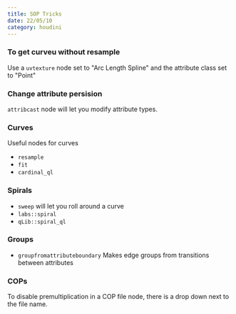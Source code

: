 ```yaml
---
title: SOP Tricks
date: 22/05/10
category: houdini
---
```


### To get curveu without resample
Use a `uvtexture` node set to "Arc Length Spline" and the attribute class set to "Point"

### Change attribute persision
`attribcast` node will let you modify attribute types.

### Curves
Useful nodes for curves
- `resample`
- `fit`
- `cardinal_ql`

### Spirals
- `sweep` will let you roll around a curve
- `labs::spiral` 
- `qLib::spiral_ql`

### Groups
- `groupfromattributeboundary` Makes edge groups from transitions between attributes


### COPs

To disable premultiplication in a COP file node, there is a drop down next to the file name.